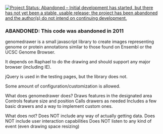 [![Project Status: Abandoned – Initial development has started, but there has not yet been a stable, usable release; the project has been abandoned and the author(s) do not intend on continuing development.](http://www.repostatus.org/badges/latest/abandoned.svg)](http://www.repostatus.org/#abandoned)


### **ABANDONED**: This code was abandoned in 2011

genomedrawer is a small javascript library to create images representing genome or protein annotations similar to those found on Ensembl or the UCSC Genome Browser.

It depends on Raphael to do the drawing and should support any major browser (including IE). 

jQuery is used in the testing pages, but the library does not.

Some amount of configuration/customization is allowed.

What does genomedrawer does?
    Draws features in the designated area
    Controls feature size and position
    Calls drawers as needed
    Includes a few basic drawers and a way to implement custom ones.

What does not?
    Does NOT include any way of actually getting data. 
    Does NOT include user interaction capabilities
    Does NOT listen to any kind of event (even drawing space resizing)
